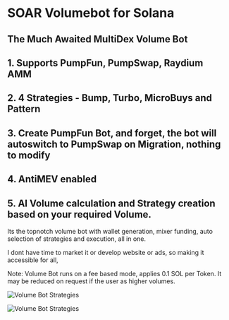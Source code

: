 # SOAR Volumebot for Solana

## The Much Awaited MultiDex Volume Bot
## 1. Supports PumpFun, PumpSwap, Raydium AMM
## 2. 4 Strategies - Bump, Turbo, MicroBuys and Pattern
## 3. Create PumpFun Bot, and forget, the bot will autoswitch to PumpSwap on Migration, nothing to modify
## 4. AntiMEV enabled
## 5. AI Volume calculation and Strategy creation based on your required Volume.

Its the topnotch volume bot with wallet generation, mixer funding, auto selection of strategies and execution, all in one.

I dont have time to market it or develop website or ads, so making it accessible for all, 

Note: Volume Bot runs on a fee based mode, applies 0.1 SOL per Token.
It may be reduced on request if the user as higher volumes.

![ Volume Bot Strategies](https://www.youtube.com/watch?v=Puxh1aba0GU&t=543s)


![ Volume Bot Strategies](https://i.ibb.co/W41X3WyB/photo-2025-06-18-20-37-59.jpg)
